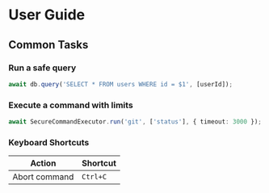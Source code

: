 # User Guide

## Common Tasks

### Run a safe query
```ts
await db.query('SELECT * FROM users WHERE id = $1', [userId]);
```

### Execute a command with limits
```ts
await SecureCommandExecutor.run('git', ['status'], { timeout: 3000 });
```

### Keyboard Shortcuts
| Action | Shortcut |
| --- | --- |
| Abort command | `Ctrl+C` |

